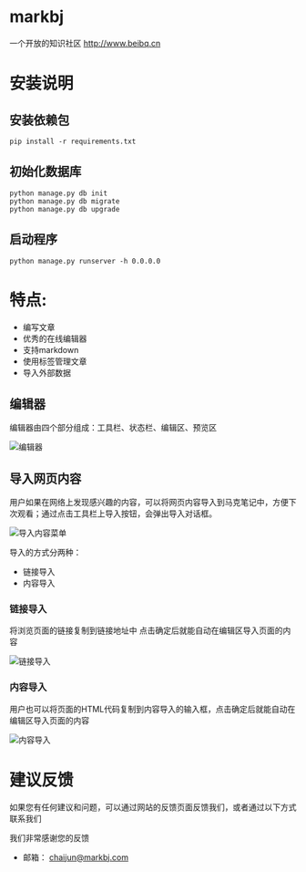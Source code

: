 # markbj
一个开放的知识社区 http://www.beibq.cn


# 安装说明

## 安装依赖包
	pip install -r requirements.txt

## 初始化数据库
	python manage.py db init
	python manage.py db migrate
	python manage.py db upgrade

## 启动程序
	python manage.py runserver -h 0.0.0.0

# 特点:

- 编写文章
- 优秀的在线编辑器
- 支持markdown
- 使用标签管理文章
- 导入外部数据

## 编辑器

编辑器由四个部分组成：工具栏、状态栏、编辑区、预览区

![编辑器](http://uploadimg.markbj.com/static/resource/image/book/b5047452225111e7affb00163e13356e.png)

## 导入网页内容
用户如果在网络上发现感兴趣的内容，可以将网页内容导入到马克笔记中，方便下次观看；通过点击工具栏上导入按钮，会弹出导入对话框。

![导入内容菜单](http://uploadimg.markbj.com/static/resource/image/book/8b031e80227211e798b600163e13356e.png)

导入的方式分两种：
- 链接导入
- 内容导入

### 链接导入
将浏览页面的链接复制到链接地址中 点击确定后就能自动在编辑区导入页面的内容

![链接导入](http://uploadimg.markbj.com/static/resource/image/book/ec8774cc227111e798b600163e13356e.png)

### 内容导入
用户也可以将页面的HTML代码复制到内容导入的输入框，点击确定后就能自动在编辑区导入页面的内容

![内容导入](http://uploadimg.markbj.com/static/resource/image/book/c89b07fc227311e798b600163e13356e.png)

# 建议反馈

如果您有任何建议和问题，可以通过网站的反馈页面反馈我们，或者通过以下方式联系我们

我们非常感谢您的反馈

- 邮箱： chaijun@markbj.com

